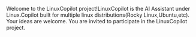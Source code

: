 Welcome to the LinuxCopilot project!LinuxCopilot is the AI Assistant under Linux.Copilot built for multiple linux distributions(Rocky Linux,Ubuntu,etc).
Your ideas are welcome. You are invited to participate in the LinuxCopilot project.
